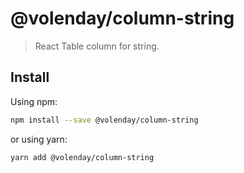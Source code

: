 # @volenday/column-string

> React Table column for string.

## Install

Using npm:

```sh
npm install --save @volenday/column-string
```

or using yarn:

```sh
yarn add @volenday/column-string
```
